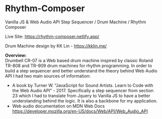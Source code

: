 # Rhythm-Composer
Vanilla JS &amp; Web Audio API Step Sequencer / Drum Machine / Rhythm Composer

Live Site:
https://rhythm-composer.netlify.app/ 

Drum Machine design by KK Lin - https://kklin.me/

**Overview:** \
Drumbell CR-07 is a Web based drum machine inspired by classic Roland TR-808 and TR-909 drum machines for rhythm programming.
In order to build a step sequencer and better understand the theory behind Web Audio API I had two main sources of information:
  * A book by Turner W.  “JavaScript for Sound Artists. Learn to Code with the Web Audio API” - 2017. 
Specifically a step sequencer from section 23 which I had to translate from Jquery to Vanilla JS to have a better understanding behind the logic. 
It is also a backbone for my application.
  * Web audio documentation on MDN Web Docs
https://developer.mozilla.org/en-US/docs/Web/API/Web_Audio_API 


